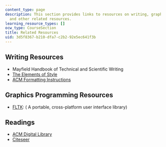 ```yaml
---
content_type: page
description: This section provides links to resources on writing, graphics programming,
  and other related resources.
learning_resource_types: []
ocw_type: CourseSection
title: Related Resources
uid: 3d5f8367-b210-dfa7-c2b2-92e5ec641f3b
---
```


Writing Resources
-----------------

*   Mayfield Handbook of Technical and Scientific Writing
*   [The Elements of Style](http://www.bartleby.com/141/index.html)
*   [ACM Formatting Instructions](http://www.siggraph.org/publications/instructions/)

Graphics Programming Resources
------------------------------

*   [FLTK](http://www.fltk.org/): ( A portable, cross-platform user interface library)

Readings
--------

*   [ACM Digital Library](http://portal.acm.org/portal.cfm)
*   [Citeseer](http://citeseer.ist.psu.edu/)